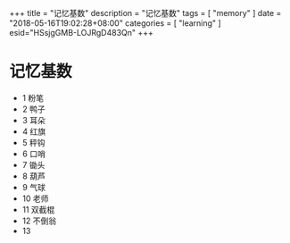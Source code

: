 +++
title = "记忆基数"
description = "记忆基数"
tags = [
    "memory"
]
date = "2018-05-16T19:02:28+08:00"
categories = [
    "learning"
]
esid="HSsjgGMB-LOJRgD483Qn"
+++
# 记忆基数
* 1  粉笔
* 2 鸭子
* 3 耳朵
* 4 红旗
* 5 秤钩
* 6 口哨
* 7 锄头
* 8 葫芦
* 9 气球
* 10 老师
* 11 双截棍
* 12 不倒翁
* 13 

